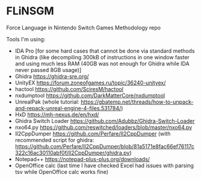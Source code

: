 # FLiNSGM
Force Language in Nintendo Switch Games Methodology repo

Tools I'm using:
- IDA Pro [for some hard cases that cannot be done via standard methods in Ghidra (like decompiling 300kB of instructions in one window faster and using much less RAM (40GB was not enough for Ghidra while IDA never passed 8GB usage)]
- Ghidra https://ghidra-sre.org/
- UnityEX https://forum.zoneofgames.ru/topic/36240-unityex/
- hactool https://github.com/SciresM/hactool
- nxdumptool https://github.com/DarkMatterCore/nxdumptool
- UnrealPak (whole tutorial: https://gbatemp.net/threads/how-to-unpack-and-repack-unreal-engine-4-files.531784/)
- HxD https://mh-nexus.de/en/hxd/
- Ghidra Switch Loader https://github.com/Adubbz/Ghidra-Switch-Loader
- nxo64.py https://github.com/reswitched/loaders/blob/master/nxo64.py
- Il2CppDumper https://github.com/Perfare/Il2CppDumper (with recommended script for ghidra: https://github.com/Perfare/Il2CppDumper/blob/81a5171e8fac66ef76117c322c16ac30110abf0f/Il2CppDumper/ghidra.py)
- Notepad++ https://notepad-plus-plus.org/downloads/
- OpenOffice calc (last time I have checked Excel had issues with parsing tsv while OpenOffice calc works fine)
